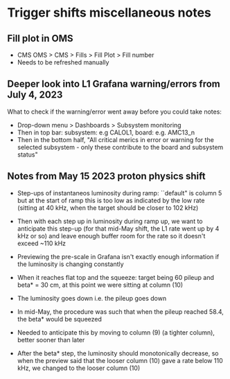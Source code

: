 # Trigger shifts miscellaneous notes

## Fill plot in OMS

* CMS OMS > CMS > Fills > Fill Plot > Fill number
* Needs to be refreshed manually

## Deeper look into L1 Grafana warning/errors from July 4, 2023

What to check if the warning/error went away before you could take notes:

* Drop-down menu > Dashboards > Subsystem monitoring 
* Then in top bar: subsystem: e.g CALOL1, board: e.g. AMC13_n
* Then in the bottom half, "All critical merics in error or warning for the selected subsystem - only these contribute to the board and subsystem status"

## Notes from May 15 2023 proton physics shift

* Step-ups of instantaneos luminosity during ramp: ``default" is column 5 but at the start of ramp this is too low as indicated by the low rate (sitting at 40 kHz, when the target should be closer to 102 kHz)
* Then with each step up in luminosity during ramp up, we want to anticipate this step-up (for that mid-May shift, the L1 rate went up by 4 kHz or so) and leave enough buffer room for the rate so it doesn't exceed ~110 kHz
* Previewing the pre-scale in Grafana isn't exactly enough information if the luminosity is changing constantly

* When it reaches flat top and the squeeze: target being 60 pileup and beta* = 30 cm, at this point we were sitting at column (10)
* The luminosity goes down i.e. the pileup goes down
* In mid-May, the procedure was such that when the pileup reached 58.4, the beta* would be squeezed 
* Needed to anticipate this by moving to column (9) (a tighter column), better sooner than later
* After the beta* step, the luminosity should monotonically decrease, so when the preview said that the looser column (10) gave a rate below 110 kHz, we changed to the looser column (10)

